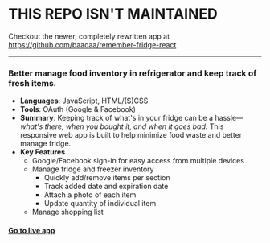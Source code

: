 # THIS REPO ISN'T MAINTAINED

Checkout the newer, completely rewritten app at https://github.com/baadaa/remember-fridge-react 

---

### Better manage food inventory in refrigerator and keep track of fresh items.

- **Languages**: JavaScript, HTML/(S)CSS
- **Tools**: OAuth (Google & Facebook)
- **Summary**: Keeping track of what's in your fridge can be a hassle—_what's there, when you bought it, and when it goes bad._ This responsive web app is built to help minimize food waste and better manage fridge.
- **Key Features**
  - Google/Facebook sign-in for easy access from multiple devices
  - Manage fridge and freezer inventory
    - Quickly add/remove items per section
    - Track added date and expiration date
    - Attach a photo of each item
    - Update quantity of individual item
  - Manage shopping list

#### [Go to live app](https://rememberfridge.com)
